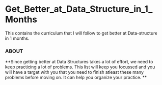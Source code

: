 # Get_Better_at_Data_Structure_in_1_Months
This contains the curriculum that I will follow to get better at Data-structure  in 1 months.


### ABOUT
**Since getting better at Data Structures takes a lot of effort, we need to keep practicing a lot of problems. This list will keep you focussed and you will have a target with you that you need to finish atleast these many problems before moving on. It can help you organize your practice. **
